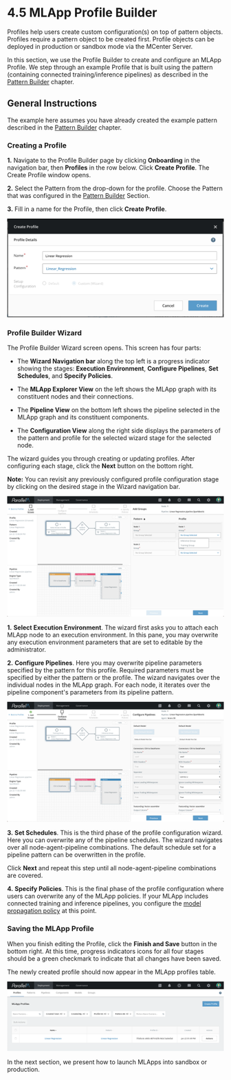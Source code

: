 4.5 MLApp Profile Builder
=========================

Profiles help users create custom configuration(s) on top of pattern objects.
Profiles require a pattern object to be created first.  Profile objects can be
deployed in production or sandbox mode via the MCenter Server.

In this section, we use the Profile Builder to create and configure an MLApp
Profile. We step through an example Profile that is built using the pattern
(containing connected training/inference pipelines) as described in the
[Pattern Builder](./4_4.md) chapter. 

General Instructions
----------------------

The example here assumes you have already created the example pattern 
described in the [Pattern Builder](./4_4.md) chapter.

### Creating a Profile

**1.** Navigate to the Profile Builder page by clicking **Onboarding** in the
navigation bar, then **Profiles** in the row below. Click **Create Profile**.
The Create Profile window opens.

**2.** Select the Pattern from the drop-down for the profile. Choose the Pattern that was configured in the
[Pattern Builder](./4_4.md) Section.

**3.** Fill in a name for the Profile, then click **Create Profile**.

![](./images/4/5/media/image1.png)

### Profile Builder Wizard

The Profile Builder Wizard screen opens. This screen has four parts:

-   The **Wizard Navigation bar** along the top left is a progress indicator showing
    the stages: **Execution Environment**, **Configure Pipelines**, **Set Schedules**,
    and **Specify Policies**.

-   The **MLApp Explorer View** on the left shows the MLApp graph with its constituent
    nodes and their connections.

-   The **Pipeline View** on the bottom left shows the pipeline selected in the MLApp graph
    and its constituent components.

-   The **Configuration View** along the right side displays the parameters of the
    pattern and profile for the selected wizard stage for the selected node.

The wizard guides you through creating or updating profiles.
After configuring each stage, click the **Next** button on the bottom right.

**Note:** You can revisit any previously configured
profile configuration stage by clicking on the desired stage in the Wizard
navigation bar.

![](./images/4/5/media/image2.png)

**1.** **Select Execution Environment**. The wizard first asks you to attach each MLApp node to an execution environment.
In this pane, you may overwrite any execution environment parameters that are set to editable by the administrator.

**2.** **Configure Pipelines**. Here you may overwrite pipeline
parameters specified by the pattern for this profile. Required parameters
must be specified by either the pattern or the profile.
The wizard navigates over the individual nodes in the
MLApp graph. For each node, it iterates over the pipeline component's
parameters from its pipeline pattern.

![](./images/4/5/media/image3.png)

**3.** **Set Schedules**. This is the third phase of the profile configuration
wizard. Here you can overwrite any of the pipeline schedules. The wizard
navigates over all node-agent-pipeline combinations. The default
schedule set for a pipeline pattern can be overwritten in the profile.

Click **Next** and repeat this step until all node-agent-pipeline combinations
are covered. 

**4.** **Specify Policies**. This is the final phase of the profile
configuration where users can overwrite any of the MLApp policies.
If your MLApp includes connected training and inference pipelines,
you configure the [model propagation policy](./model_prop.md#propagation_policy) at this point.

### Saving the MLApp Profile

When you finish editing the Profile, click the **Finish and Save** button in the
bottom right. At this time, progress indicators icons for all four stages
should be a green checkmark to indicate that all changes have been saved.

The newly created profile should now appear in the MLApp profiles table.

![](./images/4/5/media/image6.png)

In the next section, we present how to launch MLApps into sandbox or
production.

